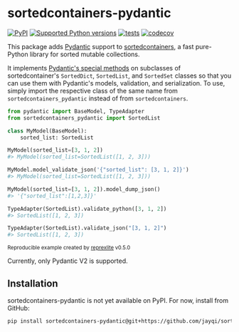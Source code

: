 # sortedcontainers-pydantic

[![PyPI](https://img.shields.io/pypi/v/sortedcontainers-pydantic.svg)](https://pypi.org/project/sortedcontainers-pydantic/)
[![Supported Python versions](https://img.shields.io/pypi/pyversions/sortedcontainers-pydantic)](https://pypi.org/project/sortedcontainers-pydantic/)
[![tests](https://github.com/jayqi/sortedcontainers-pydantic/actions/workflows/tests.yml/badge.svg?branch=main)](https://github.com/jayqi/sortedcontainers-pydantic/actions/workflows/tests.yml?query=branch%3Amain)
[![codecov](https://codecov.io/gh/jayqi/sortedcontainers-pydantic/branch/main/graph/badge.svg)](https://codecov.io/gh/jayqi/sortedcontainers-pydantic)

This package adds [Pydantic](https://docs.pydantic.dev/latest/) support to [sortedcontainers](https://github.com/grantjenks/python-sortedcontainers/), a fast pure-Python library for sorted mutable collections. 

It implements [Pydantic's special methods](https://docs.pydantic.dev/latest/concepts/types/#customizing-validation-with-__get_pydantic_core_schema__) on subclasses of sortedcontainer's `SortedDict`, `SortedList`, and `SortedSet` classes so that you can use them with Pydantic's models, validation, and serialization. To use, simply import the respective class of the same name from `sortedcontainers_pydantic` instead of from `sortedcontainers`. 

```python
from pydantic import BaseModel, TypeAdapter
from sortedcontainers_pydantic import SortedList

class MyModel(BaseModel):
    sorted_list: SortedList

MyModel(sorted_list=[3, 1, 2])
#> MyModel(sorted_list=SortedList([1, 2, 3]))

MyModel.model_validate_json('{"sorted_list": [3, 1, 2]}')
#> MyModel(sorted_list=SortedList([1, 2, 3]))

MyModel(sorted_list=[3, 1, 2]).model_dump_json()
#> '{"sorted_list":[1,2,3]}'

TypeAdapter(SortedList).validate_python([3, 1, 2])
#> SortedList([1, 2, 3])

TypeAdapter(SortedList).validate_json("[3, 1, 2]")
#> SortedList([1, 2, 3])
```

<sup>Reproducible example created by [reprexlite](https://github.com/jayqi/reprexlite) v0.5.0</sup>

Currently, only Pydantic V2 is supported.

## Installation

sortedcontainers-pydantic is not yet available on PyPI. For now, install from GitHub:

```bash
pip install sortedcontainers-pydantic@git+https://github.com/jayqi/sortedcontainers-pydantic.git
```
